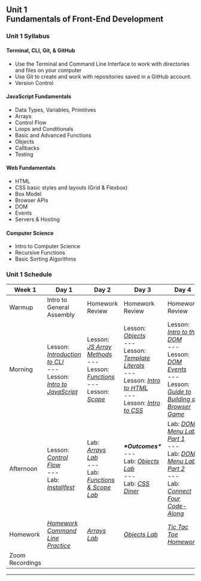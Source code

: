 ## Unit 1 <br> Fundamentals of Front-End Development

### Unit 1 Syllabus

#### Terminal, CLI, Git, & GitHub
- Use the Terminal and Command Line Interface to work with directories and files on your computer
- Use Git to create and work with repositories saved in a GitHub account.
- Version Control
  
#### JavaScript Fundamentals
- Data Types, Variables, Primitives
- Arrays
- Control Flow
- Loops and Conditionals
- Basic and Advanced Functions
- Objects
- Callbacks
- Testing
  
#### Web Fundamentals
- HTML
- CSS basic styles and layouts (Grid & Flexbox)
- Box Model
- Browser APIs
- DOM
- Events
- Servers & Hosting

#### Computer Science
- Intro to Computer Science
- Recursive Functions
- Basic Sorting Algorithms

### Unit 1 Schedule
| Week 1 | Day 1 | Day 2 | Day 3 | Day 4 |
| -- | -- | -- | -- | -- |
| Warmup | Intro to General Assembly | Homework Review | Homework Review | Homework Review |
| Morning | Lesson: [*Introduction to CLI*](/unit-1/week-1/d1-dev-environment-and-js-fundamentals/1.1-cli-intro-main/readme.md)<br>---<br>Lesson: [*Intro to JavaScript*](/unit-1/week-1/d1-dev-environment-and-js-fundamentals/1.3-js-intro-datatypes.md) | Lesson: [*JS Array Methods*](/unit-1/week-1/d2-js-arrays-and-functions/2.1-js-arrays.md)<br>---<br>Lesson: [*Functions*](/unit-1/week-1/d2-js-arrays-and-functions/2.2-js-functions.md)<br>---<br>Lesson: [*Scope*](/unit-1/week-1/d2-js-arrays-and-functions/2.3-js-scope.md) | Lesson: [*Objects*](/unit-1/week-1/d3-js-objects-and-html-css/3.1-js-objects.md)<br>---<br>Lesson: [*Template Literals*](/unit-1/week-1/d3-js-objects-and-html-css/3.2-js-template-literals.md)<br>---<br>Lesson: [*Intro to HTML*](/unit-1/week-1/d3-js-objects-and-html-css/3.3-intro-to-html.md)<br>---<br>Lesson: [*Intro to CSS*](/unit-1/week-1/d3-js-objects-and-html-css/3.4-intro-to-css.md) | Lesson: [*Intro to the DOM*](/unit-1/week-1/d4-dom-and-browser-games/4.1-dom-intro.md)<br>---<br>Lesson: [*DOM Events*](/unit-1/week-1/d4-dom-and-browser-games/4.2-dom-events.md)<br>---<br>Lesson: [*Guide to Building a Browser Game*](/unit-1/week-1/d4-dom-and-browser-games/4.3-guide-to-building-a-browser-game.md) |
| Afternoon | Lesson: [*Control Flow*](/unit-1/week-1/d1-dev-environment-and-js-fundamentals/1.4-js-control-flow.md)<br>---<br>Lab: [*Installfest*](/unit-1/week-1/d1-dev-environment-and-js-fundamentals/1.2-installfest-mac.md) | Lab: [*Arrays Lab*](/unit-1/week-1/d2-js-arrays-and-functions/hw-js-arrays-lab.md)<br>---<br>Lab: [*Functions & Scope Lab*](/unit-1/week-1/d2-js-arrays-and-functions/2.4-js-functions-lab.md) | ***\*Outcomes\****<br>---<br>Lab: [*Objects Lab*](/unit-1/week-1/d3-js-objects-and-html-css/hw-js-objects-lab.md)<br>---<br>Lab: [*CSS Diner*](https://flukeout.github.io/) | Lab: [*DOM Menu Lab Part 1*](/unit-1/week-1/d4-dom-and-browser-games/4.4-dom-menu-lab-part-1.md)<br>---<br>Lab: [*DOM Menu Lab Part 2*](/unit-1/week-1/d4-dom-and-browser-games/4.5-dom-menu-lab-part-2.md)<br>---<br>Lab: [*Connect Four Code-Along*](/unit-1/week-1/d4-dom-and-browser-games/4.6-connect-four-code-along.md) |
| Homework | [*Homework Command Line Practice*](/unit-1/week-1/d1-dev-environment-and-js-fundamentals/hw-command-line-practice.md) | [*Arrays Lab*](/unit-1/week-1/d2-js-arrays-and-functions/hw-js-arrays-lab.md) | [*Objects Lab*](/unit-1/week-1/d3-js-objects-and-html-css/hw-js-objects-lab.md) | [*Tic Tac Toe Homework*](/unit-1/week-1/d4-dom-and-browser-games/hw-tic-tac-toe-weekend.md) | |
| Zoom Recordings | | | | |

<hr>
